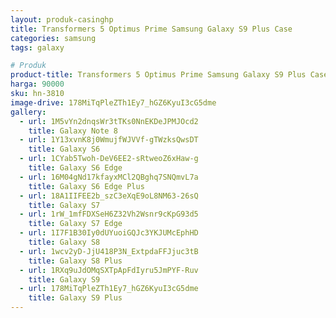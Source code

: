```yaml
---
layout: produk-casinghp
title: Transformers 5 Optimus Prime Samsung Galaxy S9 Plus Case
categories: samsung
tags: galaxy

# Produk
product-title: Transformers 5 Optimus Prime Samsung Galaxy S9 Plus Case
harga: 90000
sku: hn-3810
image-drive: 178MiTqPleZTh1Ey7_hGZ6KyuI3cG5dme
gallery:
  - url: 1M5vYn2dnqsWr3tTKs0NnEKDeJPMJOcd2
    title: Galaxy Note 8
  - url: 1Y13xvnK8j0WmujfWJVVf-gTWzksQwsDT
    title: Galaxy S6
  - url: 1CYab5Twoh-DeV6EE2-sRtweoZ6xHaw-g
    title: Galaxy S6 Edge
  - url: 16M04gNd17kfayxMCl2QBghq7SNQmvL7a
    title: Galaxy S6 Edge Plus
  - url: 18A1IIFEE2b_szC3eXqE9oL8NM63-26sQ
    title: Galaxy S7
  - url: 1rW_1mfFDXSeH6Z32Vh2Wsnr9cKpG93d5
    title: Galaxy S7 Edge
  - url: 1I7F1B30Iy0dUYuoiGQJc3YKJUMcEphHD
    title: Galaxy S8
  - url: 1wcv2yD-JjU418P3N_ExtpdaFFJjuc3tB
    title: Galaxy S8 Plus
  - url: 1RXq9uJdOMqSXTpApFdIyru5JmPYF-Ruv
    title: Galaxy S9
  - url: 178MiTqPleZTh1Ey7_hGZ6KyuI3cG5dme
    title: Galaxy S9 Plus
---
```

